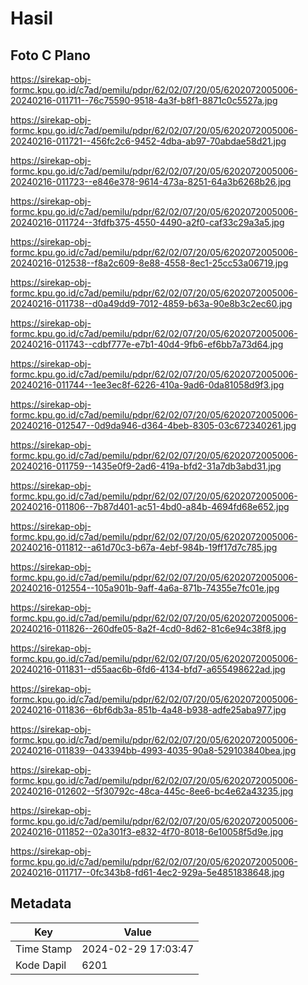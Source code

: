 # Hasil

## Foto C Plano

https://sirekap-obj-formc.kpu.go.id/c7ad/pemilu/pdpr/62/02/07/20/05/6202072005006-20240216-011711--76c75590-9518-4a3f-b8f1-8871c0c5527a.jpg

https://sirekap-obj-formc.kpu.go.id/c7ad/pemilu/pdpr/62/02/07/20/05/6202072005006-20240216-011721--456fc2c6-9452-4dba-ab97-70abdae58d21.jpg

https://sirekap-obj-formc.kpu.go.id/c7ad/pemilu/pdpr/62/02/07/20/05/6202072005006-20240216-011723--e846e378-9614-473a-8251-64a3b6268b26.jpg

https://sirekap-obj-formc.kpu.go.id/c7ad/pemilu/pdpr/62/02/07/20/05/6202072005006-20240216-011724--3fdfb375-4550-4490-a2f0-caf33c29a3a5.jpg

https://sirekap-obj-formc.kpu.go.id/c7ad/pemilu/pdpr/62/02/07/20/05/6202072005006-20240216-012538--f8a2c609-8e88-4558-8ec1-25cc53a06719.jpg

https://sirekap-obj-formc.kpu.go.id/c7ad/pemilu/pdpr/62/02/07/20/05/6202072005006-20240216-011738--d0a49dd9-7012-4859-b63a-90e8b3c2ec60.jpg

https://sirekap-obj-formc.kpu.go.id/c7ad/pemilu/pdpr/62/02/07/20/05/6202072005006-20240216-011743--cdbf777e-e7b1-40d4-9fb6-ef6bb7a73d64.jpg

https://sirekap-obj-formc.kpu.go.id/c7ad/pemilu/pdpr/62/02/07/20/05/6202072005006-20240216-011744--1ee3ec8f-6226-410a-9ad6-0da81058d9f3.jpg

https://sirekap-obj-formc.kpu.go.id/c7ad/pemilu/pdpr/62/02/07/20/05/6202072005006-20240216-012547--0d9da946-d364-4beb-8305-03c672340261.jpg

https://sirekap-obj-formc.kpu.go.id/c7ad/pemilu/pdpr/62/02/07/20/05/6202072005006-20240216-011759--1435e0f9-2ad6-419a-bfd2-31a7db3abd31.jpg

https://sirekap-obj-formc.kpu.go.id/c7ad/pemilu/pdpr/62/02/07/20/05/6202072005006-20240216-011806--7b87d401-ac51-4bd0-a84b-4694fd68e652.jpg

https://sirekap-obj-formc.kpu.go.id/c7ad/pemilu/pdpr/62/02/07/20/05/6202072005006-20240216-011812--a61d70c3-b67a-4ebf-984b-19ff17d7c785.jpg

https://sirekap-obj-formc.kpu.go.id/c7ad/pemilu/pdpr/62/02/07/20/05/6202072005006-20240216-012554--105a901b-9aff-4a6a-871b-74355e7fc01e.jpg

https://sirekap-obj-formc.kpu.go.id/c7ad/pemilu/pdpr/62/02/07/20/05/6202072005006-20240216-011826--260dfe05-8a2f-4cd0-8d62-81c6e94c38f8.jpg

https://sirekap-obj-formc.kpu.go.id/c7ad/pemilu/pdpr/62/02/07/20/05/6202072005006-20240216-011831--d55aac6b-6fd6-4134-bfd7-a655498622ad.jpg

https://sirekap-obj-formc.kpu.go.id/c7ad/pemilu/pdpr/62/02/07/20/05/6202072005006-20240216-011836--6bf6db3a-851b-4a48-b938-adfe25aba977.jpg

https://sirekap-obj-formc.kpu.go.id/c7ad/pemilu/pdpr/62/02/07/20/05/6202072005006-20240216-011839--043394bb-4993-4035-90a8-529103840bea.jpg

https://sirekap-obj-formc.kpu.go.id/c7ad/pemilu/pdpr/62/02/07/20/05/6202072005006-20240216-012602--5f30792c-48ca-445c-8ee6-bc4e62a43235.jpg

https://sirekap-obj-formc.kpu.go.id/c7ad/pemilu/pdpr/62/02/07/20/05/6202072005006-20240216-011852--02a301f3-e832-4f70-8018-6e10058f5d9e.jpg

https://sirekap-obj-formc.kpu.go.id/c7ad/pemilu/pdpr/62/02/07/20/05/6202072005006-20240216-011717--0fc343b8-fd61-4ec2-929a-5e4851838648.jpg


## Metadata

| Key        | Value               |
| ---------- | ------------------- |
| Time Stamp | 2024-02-29 17:03:47 |
| Kode Dapil | 6201                |



